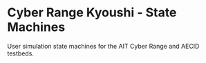 # Cyber Range Kyoushi - State Machines

User simulation state machines for the AIT Cyber Range and AECID testbeds.
